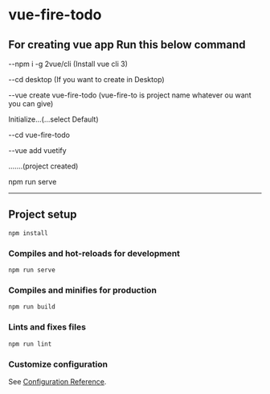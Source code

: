 # vue-fire-todo

For creating vue app Run this below command
------------------------------------------


--npm i -g 2vue/cli
(Install vue cli 3)

--cd desktop
(If you want to create in Desktop)

--vue create vue-fire-todo
(vue-fire-to is project name whatever ou want you can give)

Initialize...(...select Default)

--cd vue-fire-todo

--vue add vuetify

.......(project created)

npm run serve 

************************************************************

## Project setup
```
npm install
```

### Compiles and hot-reloads for development
```
npm run serve
```

### Compiles and minifies for production
```
npm run build
```

### Lints and fixes files
```
npm run lint
```

### Customize configuration
See [Configuration Reference](https://cli.vuejs.org/config/).
